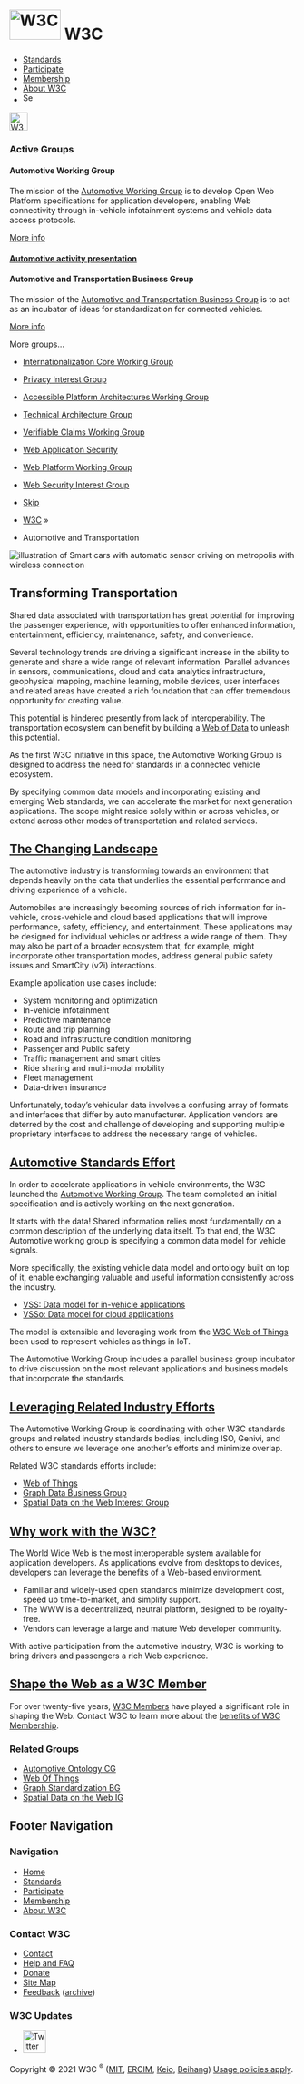 [<img src="//www.w3.org/2008/site/images/logo-w3c-mobile-lg" alt="W3C" width="90" height="53" />](//www.w3.org/) <span class="alt-logo">W3C</span>
==================================================================================================================================================

-   [Standards](https://www.w3.org/standards/)
-   [Participate](https://www.w3.org/participate/)
-   [Membership](https://www.w3.org/Consortium/membership)
-   [About W3C](https://www.w3.org/Consortium/)
-   <img src="//www.w3.org/2008/site/images/search-button" alt="Search" class="submit" width="21" height="17" />

<img src="//www.w3.org/2008/site/images/logo-shadow" alt="W3C" height="32" />

### <span class="ribbon">**Active Groups**</span>

#### Automotive Working Group

The mission of the [Automotive Working Group](/auto/wg/) is to develop Open Web Platform specifications for application developers, enabling Web connectivity through in-vehicle infotainment systems and vehicle data access protocols.

<a href="/auto/wg/" class="btn" title="more information about the Automotive Working Group">More info</a>

#### [Automotive activity presentation](/2020/Talks/tg-autoworld/)

#### Automotive and Transportation Business Group

The mission of the [Automotive and Transportation Business Group](/community/autowebplatform/) is to act as an incubator of ideas for standardization for connected vehicles.

<a href="https://www.w3.org/2020/auto-transportation-charter" class="btn" title="more information about the Automotive and Transportation Business Group">More info</a>

More groups…

-   [Internationalization Core Working Group](https://www.w3.org/International/core/Overview)
-   [Privacy Interest Group](https://www.w3.org/Privacy/)
-   [Accessible Platform Architectures Working Group](https://www.w3.org/WAI/APA/)
-   [Technical Architecture Group](https://tag.w3.org/)
-   [Verifiable Claims Working Group](https://www.w3.org/2017/vc/WG/)
-   [Web Application Security](https://www.w3.org/2011/webappsec/)
-   [Web Platform Working Group](https://www.w3.org/WebPlatform/WG/)
-   [Web Security Interest Group](https://www.w3.org/Security/wiki/IG)

-   [Skip](#w3c_content_body "Skip to content (e.g., when browsing via audio)")
-   [W3C](/) <span class="cr">»</span>
-   Automotive and Transportation

![illustration of Smart cars with automatic sensor driving on metropolis with wireless connection](https://www.w3.org/auto/images/smart-cars-wireless-connections.jpg)

Transforming Transportation
---------------------------

Shared data associated with transportation has great potential for improving the passenger experience, with opportunities to offer enhanced information, entertainment, efficiency, maintenance, safety, and convenience.

Several technology trends are driving a significant increase in the ability to generate and share a wide range of relevant information. Parallel advances in sensors, communications, cloud and data analytics infrastructure, geophysical mapping, machine learning, mobile devices, user interfaces and related areas have created a rich foundation that can offer tremendous opportunity for creating value.

This potential is hindered presently from lack of interoperability. The transportation ecosystem can benefit by building a [Web of Data](https://www.w3.org/2013/data/) to unleash this potential.

As the first W3C initiative in this space, the Automotive Working Group is designed to address the need for standards in a connected vehicle ecosystem.

By specifying common data models and incorporating existing and emerging Web standards, we can accelerate the market for next generation applications. The scope might reside solely within or across vehicles, or extend across other modes of transportation and related services.

[The Changing Landscape](#landscape)
------------------------------------

The automotive industry is transforming towards an environment that depends heavily on the data that underlies the essential performance and driving experience of a vehicle.

Automobiles are increasingly becoming sources of rich information for in-vehicle, cross-vehicle and cloud based applications that will improve performance, safety, efficiency, and entertainment. These applications may be designed for individual vehicles or address a wide range of them. They may also be part of a broader ecosystem that, for example, might incorporate other transportation modes, address general public safety issues and SmartCity (v2i) interactions.

Example application use cases include:

-   System monitoring and optimization
-   In-vehicle infotainment
-   Predictive maintenance
-   Route and trip planning
-   Road and infrastructure condition monitoring
-   Passenger and Public safety
-   Traffic management and smart cities
-   Ride sharing and multi-modal mobility
-   Fleet management
-   Data-driven insurance

Unfortunately, today’s vehicular data involves a confusing array of formats and interfaces that differ by auto manufacturer. Application vendors are deterred by the cost and challenge of developing and supporting multiple proprietary interfaces to address the necessary range of vehicles.

[Automotive Standards Effort](#auto_w3c)
----------------------------------------

In order to accelerate applications in vehicle environments, the W3C launched the [Automotive Working Group](https://www.w3.org/auto/wg/). The team completed an initial specification and is actively working on the next generation.

It starts with the data! Shared information relies most fundamentally on a common description of the underlying data itself. To that end, the W3C Automotive working group is specifying a common data model for vehicle signals.

More specifically, the existing vehicle data model and ontology built on top of it, enable exchanging valuable and useful information consistently across the industry.

-   [VSS: Data model for in-vehicle applications](https://github.com/GENIVI/vehicle_signal_specification/)
-   [VSSo: Data model for cloud applications](http://automotive.eurecom.fr/vsso)

The model is extensible and leveraging work from the [W3C Web of Things](https://www.w3.org/WoT/) been used to represent vehicles as things in IoT.

The Automotive Working Group includes a parallel business group incubator to drive discussion on the most relevant applications and business models that incorporate the standards.

[Leveraging Related Industry Efforts](#industry)
------------------------------------------------

The Automotive Working Group is coordinating with other W3C standards groups and related industry standards bodies, including ISO, Genivi, and others to ensure we leverage one another’s efforts and minimize overlap.

Related W3C standards efforts include:

-   [Web of Things](https://www.w3.org/WoT/)
-   [Graph Data Business Group](https://www.w3.org/community/graph-standardization/)
-   [Spatial Data on the Web Interest Group](https://www.w3.org/2017/sdwig/)

[Why work with the W3C?](#work_w3c)
-----------------------------------

The World Wide Web is the most interoperable system available for application developers. As applications evolve from desktops to devices, developers can leverage the benefits of a Web-based environment.

-   Familiar and widely-used open standards minimize development cost, speed up time-to-market, and simplify support.
-   The WWW is a decentralized, neutral platform, designed to be royalty-free.
-   Vendors can leverage a large and mature Web developer community.

With active participation from the automotive industry, W3C is working to bring drivers and passengers a rich Web experience.

[Shape the Web as a W3C Member](#involved)
------------------------------------------

For over twenty-five years, [W3C Members](https://www.w3.org/Consortium/Member/List) have played a significant role in shaping the Web. Contact W3C to learn more about the [benefits of W3C Membership](https://www.w3.org/Consortium/membership-benefits).

### Related Groups

-   [Automotive Ontology CG](https://www.w3.org/community/gao/)
-   [Web Of Things](https://www.w3.org/WoT/)
-   [Graph Standardization BG](https://www.w3.org/community/graph-standardization/)
-   [Spatial Data on the Web IG](https://www.w3.org/2017/sdwig/)

Footer Navigation
-----------------

### Navigation

-   [Home](https://www.w3.org/)
-   [Standards](https://www.w3.org/standards/)
-   [Participate](https://www.w3.org/participate/)
-   [Membership](https://www.w3.org/Consortium/membership)
-   [About W3C](https://www.w3.org/Consortium/)

### Contact W3C

-   [Contact](https://www.w3.org/Consortium/contact)
-   [Help and FAQ](//www.w3.org/Help/)
-   [Donate](https://www.w3.org/Consortium/sponsor)
-   [Site Map](https://www.w3.org/Consortium/siteindex)
-   [Feedback](mailto:site-comments@w3.org) ([archive](https://lists.w3.org/Archives/Public/site-comments/))

### W3C Updates

-   [<img src="//www.w3.org/2008/site/images/Twitter_bird_logo_2012.svg" alt="Twitter" class="social-icon" height="40" />](https://twitter.com/W3C "Follow W3C on Twitter")

Copyright © 2021 W3C <sup>®</sup> ([MIT](https://www.csail.mit.edu/), [ERCIM](https://www.ercim.eu/), [Keio](https://www.keio.ac.jp/), [Beihang](https://ev.buaa.edu.cn/)) [Usage policies apply](https://www.w3.org/Consortium/Legal/2002/ipr-notice-20021231).
